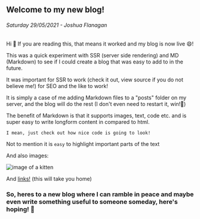## Welcome to my new blog!
###### Saturday 29/05/2021 - Joshua Flanagan

Hi 👋 If you are reading this, that means it worked and my blog is now live 😄!

This was a quick experiment with SSR (server side rendering) and MD (Markdown) to see if I could create a blog that was easy to add to in the future.

It was important for SSR to work (check it out, view source if you do not believe me!) for SEO and the like to work!

It is simply a case of me adding Markdown files to a "posts" folder on my server, and the blog will do the rest (I don't even need to restart it, win!🎉)

The benefit of Markdown is that it supports images, text, code etc. and is super easy to write longform content in compared to html.

```
I mean, just check out how nice code is going to look!
```

Not to mention it is `easy` to highlight important parts of the text

And also images:

![image of a kitten](https://placekitten.com/400/400)

And [links!](https://www.uploadr.co.uk/blog) (this will take you home)

### So, heres to a new blog where I can ramble in peace and maybe even write something useful to someone someday, here's hoping! 🍾